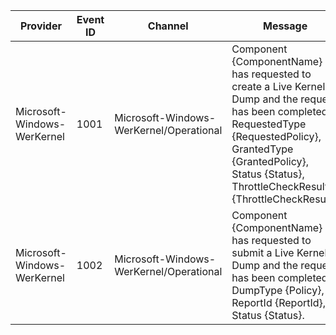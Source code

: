 Provider                     |  Event ID  |  Channel                                  |  Message
-----------------------------|------------|-------------------------------------------|------------------------------------------------------------------------------------------------------------------------------------------------------------------------------------------------------------------------------------
Microsoft-Windows-WerKernel  |  1001      |  Microsoft-Windows-WerKernel/Operational  |  Component {ComponentName} has requested to create a Live Kernel Dump and the request has been completed. RequestedType {RequestedPolicy}, GrantedType {GrantedPolicy}, Status {Status}, ThrottleCheckResult {ThrottleCheckResult}.
Microsoft-Windows-WerKernel  |  1002      |  Microsoft-Windows-WerKernel/Operational  |  Component {ComponentName} has requested to submit a Live Kernel Dump and the request has been completed. DumpType {Policy}, ReportId {ReportId}, Status {Status}.